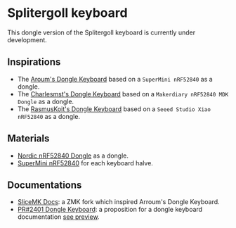 # Splitergoll keyboard

This dongle version of the Splitergoll keyboard is currently under development.

## Inspirations

- The [Aroum's Dongle Keyboard](https://github.com/aroum/zmk-enki42-dongle) based on a `SuperMini nRF52840` as a dongle.
- The [Charlesmst's Dongle Keyboard](https://github.com/charlesmst/zmk-enki42-dongle) based on a `Makerdiary nRF52840 MDK Dongle` as a dongle.
- The [RasmusKoit's Dongle Keyboard](https://github.com/RasmusKoit/pipar) based on a `Seeed Studio Xiao nRF52840` as a dongle.

## Materials

- [Nordic nRF52840 Dongle](https://github.com/zmkfirmware/zephyr/tree/v3.5.0%2Bzmk-fixes/boards/arm/nrf52840dongle_nrf52840) as a dongle.
- [SuperMini nRF52840](https://github.com/zmkfirmware/zmk/tree/main/app/boards/arm/nice_nano) for each keyboard halve.

## Documentations

- [SliceMK Docs](https://docs.slicemk.com/firmware/zmk/wireless/dongle/): a ZMK fork which inspired Arroum's Dongle Keyboard.
- [PR#2401 Dongle Keyboard](https://github.com/zmkfirmware/zmk/pull/2401): a proposition for a dongle keyboard documentation [see preview](https://deploy-preview-2401--zmk.netlify.app/docs/features/dongle).